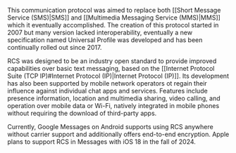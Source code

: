 
This communication protocol was aimed to replace both [[Short Message Service (SMS)|SMS]] and [[Multimedia Messaging Service (MMS)|MMS]] which it eventually accomplished. The creation of this protocol started in 2007 but many version lacked interoperability, eventually a new specification named Universal Profile was developed and has been continually rolled out since 2017.

RCS was designed to be an industry open standard to provide improved capabilities over basic text messaging, based on the [[Internet Protocol Suite (TCP IP)#Internet Protocol (IP)|Internet Protocol (IP)]]. Its development has also been supported by mobile network operators ot regain their influence against individual chat apps and services. Features include presence information, location and multimedia sharing, video calling, and operation over mobile data or Wi-Fi, natively integrated in mobile phones without requiring the download of third-party apps. 

Currently, Google Messages on Android supports using RCS anywhere without carrier support and additionally offers end-to-end encryption. Apple plans to support RCS in Messages with iOS 18 in the fall of 2024.